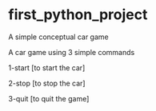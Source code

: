 # first_python_project
A simple conceptual  car game

A car game using 3 simple commands

1-start [to start the car]

2-stop [to stop the car]

3-quit [to quit the game]
